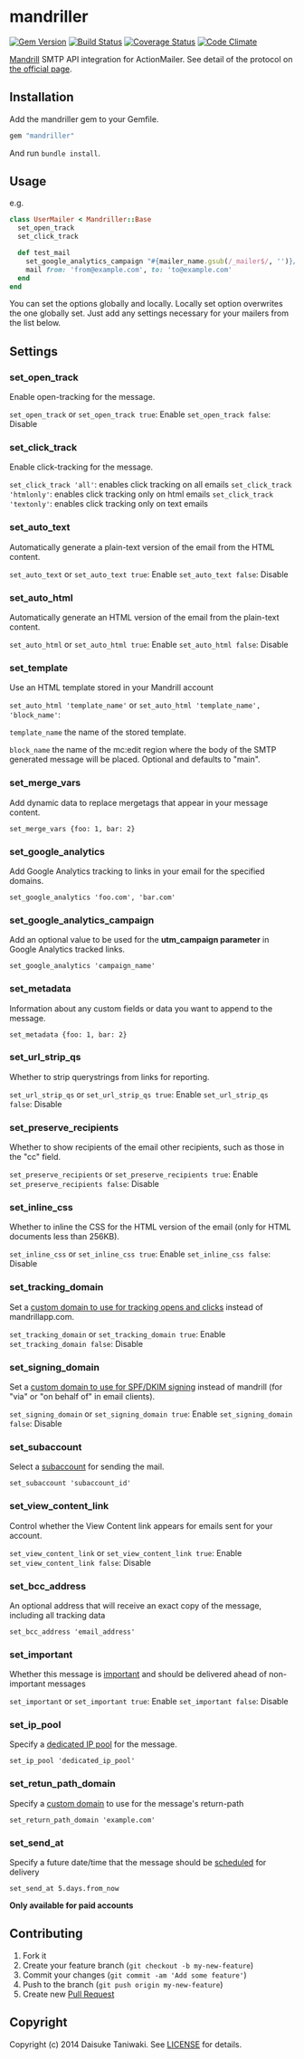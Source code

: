 # mandriller

[![Gem Version](https://badge.fury.io/rb/mandriller.svg)](http://badge.fury.io/rb/mandriller) [![Build Status](https://secure.travis-ci.org/dtaniwaki/mandriller.png)](http://travis-ci.org/dtaniwaki/mandriller) [![Coverage Status](https://coveralls.io/repos/dtaniwaki/mandriller/badge.png)](https://coveralls.io/r/dtaniwaki/mandriller) [![Code Climate](https://codeclimate.com/github/dtaniwaki/mandriller.png)](https://codeclimate.com/github/dtaniwaki/mandriller)

[Mandrill](http://mandrill.com/) SMTP API integration for ActionMailer.
See detail of the protocol on [the official page](http://help.mandrill.com/entries/21688056-Using-SMTP-Headers-to-customize-your-messages).

## Installation

Add the mandriller gem to your Gemfile.

```ruby
gem "mandriller"
```

And run `bundle install`.

## Usage

e.g.

```ruby
class UserMailer < Mandriller::Base
  set_open_track
  set_click_track

  def test_mail
    set_google_analytics_campaign "#{mailer_name.gsub(/_mailer$/, '')}/#{action_name.gsub(/_email$/, '')}"
    mail from: 'from@example.com', to: 'to@example.com'
  end
end
```

You can set the options globally and locally. Locally set option overwrites the one globally set. Just add any settings necessary for your mailers from the list below.

## Settings

### set_open_track

Enable open-tracking for the message.

`set_open_track` or `set_open_track true`: Enable
`set_open_track false`: Disable

### set_click_track

Enable click-tracking for the message.

`set_click_track 'all'`: enables click tracking on all emails
`set_click_track 'htmlonly'`: enables click tracking only on html emails
`set_click_track 'textonly'`: enables click tracking only on text emails

### set_auto_text

Automatically generate a plain-text version of the email from the HTML content.

`set_auto_text` or `set_auto_text true`: Enable
`set_auto_text false`: Disable

### set_auto_html

Automatically generate an HTML version of the email from the plain-text content.

`set_auto_html` or `set_auto_html true`: Enable
`set_auto_html false`: Disable

### set_template

Use an HTML template stored in your Mandrill account

`set_auto_html 'template_name'` or `set_auto_html 'template_name', 'block_name'`: 

`template_name`
the name of the stored template.

`block_name`
the name of the mc:edit region where the body of the SMTP generated message will be placed. Optional and defaults to "main".

### set_merge_vars

Add dynamic data to replace mergetags that appear in your message content.

`set_merge_vars {foo: 1, bar: 2}`

### set_google_analytics

Add Google Analytics tracking to links in your email for the specified domains.

`set_google_analytics 'foo.com', 'bar.com'`

### set_google_analytics_campaign

Add an optional value to be used for the __utm_campaign parameter__ in Google Analytics tracked links.

`set_google_analytics 'campaign_name'`

### set_metadata

Information about any custom fields or data you want to append to the message.

`set_metadata {foo: 1, bar: 2}`

### set_url_strip_qs

Whether to strip querystrings from links for reporting.

`set_url_strip_qs` or `set_url_strip_qs true`: Enable
`set_url_strip_qs false`: Disable

### set_preserve_recipients

Whether to show recipients of the email other recipients, such as those in the "cc" field.

`set_preserve_recipients` or `set_preserve_recipients true`: Enable
`set_preserve_recipients false`: Disable

### set_inline_css

Whether to inline the CSS for the HTML version of the email (only for HTML documents less than 256KB).

`set_inline_css` or `set_inline_css true`: Enable
`set_inline_css false`: Disable

### set_tracking_domain

Set a [custom domain to use for tracking opens and clicks](http://help.mandrill.com/entries/23353682-Can-I-customize-the-domain-used-for-open-and-click-tracking-) instead of mandrillapp.com.

`set_tracking_domain` or `set_tracking_domain true`: Enable
`set_tracking_domain false`: Disable

### set_signing_domain

Set a [custom domain to use for SPF/DKIM signing](http://help.mandrill.com/entries/23374656-Can-I-send-emails-on-behalf-of-my-clients-) instead of mandrill (for "via" or "on behalf of" in email clients).

`set_signing_domain` or `set_signing_domain true`: Enable
`set_signing_domain false`: Disable

### set_subaccount

Select a [subaccount](http://help.mandrill.com/entries/25523278-What-are-subaccounts-) for sending the mail.

`set_subaccount 'subaccount_id'`

### set_view_content_link

Control whether the View Content link appears for emails sent for your account.

`set_view_content_link` or `set_view_content_link true`: Enable
`set_view_content_link false`: Disable

### set_bcc_address

An optional address that will receive an exact copy of the message, including all tracking data

`set_bcc_address 'email_address'`

### set_important

Whether this message is [important](http://help.mandrill.com/entries/23664027-Does-Mandrill-allow-me-to-prioritize-messages-) and should be delivered ahead of non-important messages

`set_important` or `set_important true`: Enable
`set_important false`: Disable

### set_ip_pool

Specify a [dedicated IP pool](http://help.mandrill.com/entries/24182062-Can-I-choose-which-dedicated-IP-pool-my-Mandrill-emails-send-from-) for the message.

`set_ip_pool 'dedicated_ip_pool'`

### set_retun_path_domain

Specify a [custom domain](http://help.mandrill.com/entries/25241243-Can-I-customize-the-Return-Path-bounce-address-used-for-my-emails-) to use for the message's return-path

`set_return_path_domain 'example.com'`

### set_send_at

Specify a future date/time that the message should be [scheduled](http://help.mandrill.com/entries/24331201-Can-I-schedule-a-message-to-send-at-a-specific-time-) for delivery

`set_send_at 5.days.from_now`

__Only available for paid accounts__

## Contributing

1. Fork it
2. Create your feature branch (`git checkout -b my-new-feature`)
3. Commit your changes (`git commit -am 'Add some feature'`)
4. Push to the branch (`git push origin my-new-feature`)
5. Create new [Pull Request](../../pull/new/master)

## Copyright

Copyright (c) 2014 Daisuke Taniwaki. See [LICENSE](LICENSE) for details.
